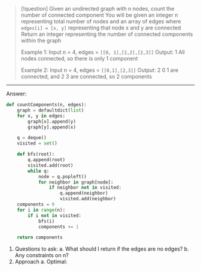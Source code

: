 
>[!question]
>Given an undirected graph with n nodes, count the number of connected component
>You will be given an integer n representing total number of nodes and an array of edges
>where `edges[i] = [x, y]` representing that node x and y are connected
>Return an integer representing the number of connected components within the graph
>
>Example 1:
>Input n = 4, edges = `[[0, 1],[1,2],[2,3]]`
>Output: 1
>All nodes connected, so there is only 1 component
>
>Example 2:
>Input n = 4, edges = `[[0,1],[2,3]]`
>Output: 2
>0 1 are connected, and 2 3 are connected, so 2 components
****


Answer:
```Python
def countComponents(n, edges):
	graph = defaultdict(list)
	for x, y in edges:
		graph[x].append(y)
		graph[y].append(x)

	q = deque()
	visited = set()

	def bfs(root):
		q.append(root)
		visited.add(root)
		while q:
			node = q.popleft()
			for neighbor in graph[node]:
				if neighbor not in visited:
					q.append(neighbor)
					visited.add(neighbor)
	components = 0
	for i in range(n):
		if i not in visited:
			bfs(i)
			components += 1

	return components
```

1. Questions to ask:
	a. What should I return if the edges are no edges?
	b. Any constraints on n?
2. Approach
	a. Optimal: 

